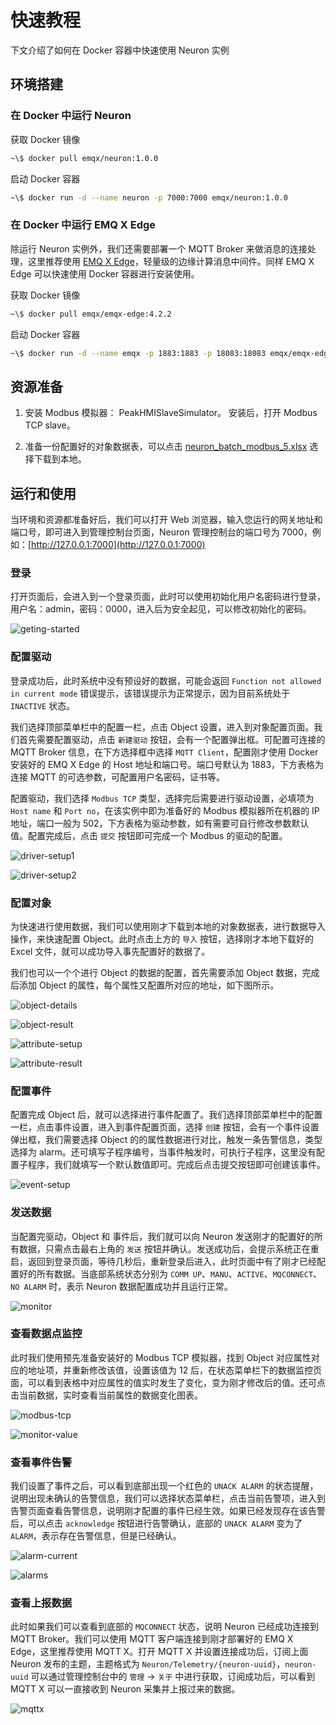 # 快速教程

下文介绍了如何在 Docker 容器中快速使用 Neuron 实例

## 环境搭建

### 在 Docker 中运行 Neuron

获取 Docker 镜像

```bash
~\$ docker pull emqx/neuron:1.0.0
```

启动 Docker 容器

```bash
~\$ docker run -d --name neuron -p 7000:7000 emqx/neuron:1.0.0
```

### 在 Docker 中运行 EMQ X Edge

除运行 Neuron 实例外，我们还需要部署一个 MQTT Broker 来做消息的连接处理，这里推荐使用 [EMQ X Edge](https://www.emqx.cn/downloads#edge)，轻量级的边缘计算消息中间件。同样 EMQ X Edge 可以快速使用 Docker 容器进行安装使用。

获取 Docker 镜像

```bash
~\$ docker pull emqx/emqx-edge:4.2.2
```

启动 Docker 容器

```bash
~\$ docker run -d --name emqx -p 1883:1883 -p 18083:18083 emqx/emqx-edge:4.2.2
```

## 资源准备

1. 安装 Modbus 模拟器： PeakHMISlaveSimulator。 安装后，打开 Modbus TCP slave。

2. 准备一份配置好的对象数据表，可以点击 [neuron_batch_modbus_5.xlsx](https://github.com/emqx/edge-stack/blob/master/developer-scripts/neuron_batch_modbus_5.xlsx) 选择下载到本地。

## 运行和使用

当环境和资源都准备好后，我们可以打开 Web 浏览器，输入您运行的网关地址和端口号，即可进入到管理控制台页面，Neuron 管理控制台的端口号为 7000，例如：[http://127.0.0.1:7000](http://127.0.0.1:7000)

### 登录

打开页面后，会进入到一个登录页面，此时可以使用初始化用户名密码进行登录，用户名：admin，密码：0000，进入后为安全起见，可以修改初始化的密码。

![geting-started](./assets/web-interface.png)

### 配置驱动

登录成功后，此时系统中没有预设好的数据，可能会返回 `Function not allowed in current mode` 错误提示，该错误提示为正常提示，因为目前系统处于 `INACTIVE` 状态。

我们选择顶部菜单栏中的配置一栏，点击 Object 设置，进入到对象配置页面。我们首先需要配置驱动，点击 `新建驱动` 按钮，会有一个配置弹出框。可配置可连接的 MQTT Broker 信息，在下方选择框中选择 `MQTT Client`，配置刚才使用 Docker 安装好的 EMQ X Edge 的 Host 地址和端口号。端口号默认为 1883，下方表格为连接 MQTT 的可选参数，可配置用户名密码，证书等。

配置驱动，我们选择 `Modbus TCP` 类型，选择完后需要进行驱动设置，必填项为 `Host name` 和 `Port no`，在该实例中即为准备好的 Modbus 模拟器所在机器的 IP 地址，端口一般为 502，下方表格为驱动参数，如有需要可自行修改参数默认值。配置完成后，点击 `提交` 按钮即可完成一个 Modbus 的驱动的配置。

![driver-setup1](./assets/driver-setup1.png)

![driver-setup2](./assets/driver-setup2.png)

### 配置对象

为快速进行使用数据，我们可以使用刚才下载到本地的对象数据表，进行数据导入操作，来快速配置 Object。此时点击上方的 `导入` 按钮，选择刚才本地下载好的 Excel 文件，就可以成功导入事先配置好的数据了。

我们也可以一个个进行 Object 的数据的配置，首先需要添加 Object 数据，完成后添加 Object 的属性，每个属性又配置所对应的地址，如下图所示。

![object-details](./assets/object-details.png)

![object-result](./assets/object-result.png)

![attribute-setup](./assets/attribute-setup.png)

![attribute-result](./assets/attribute-result.png)

### 配置事件

配置完成 Object 后，就可以选择进行事件配置了。我们选择顶部菜单栏中的配置一栏，点击事件设置，进入到事件配置页面，选择 `创建` 按钮，会有一个事件设置弹出框，我们需要选择 Object 的的属性数据进行对比，触发一条告警信息，类型选择为 alarm。还可填写子程序编号，当事件触发时，可执行子程序，这里没有配置子程序，我们就填写一个默认数值即可。完成后点击提交按钮即可创建该事件。

![event-setup](./assets/event-setup.png)

### 发送数据

当配置完驱动，Object 和 事件后，我们就可以向 Neuron 发送刚才的配置好的所有数据，只需点击最右上角的 `发送` 按钮并确认。发送成功后，会提示系统正在重启，返回到登录页面，等待几秒后，重新登录后进入，此时页面中有了刚才已经配置好的所有数据。当底部系统状态分别为 `COMM UP`、`MANU`、`ACTIVE`、`MQCONNECT`、`NO ALARM` 时，表示 Neuron 数据配置成功并且运行正常。

![monitor](./assets/data-monitoring.png)

### 查看数据点监控

此时我们使用预先准备安装好的 Modbus TCP 模拟器，找到 Object 对应属性对应的地址项，并重新修改该值，设置该值为 12 后，在状态菜单栏下的数据监控页面，可以看到表格中对应属性的值实时发生了变化，变为刚才修改后的值。还可点击当前数据，实时查看当前属性的数据变化图表。

![modbus-tcp](./assets/modbus-tcp.png)

![monitor-value](./assets/monitoring-value.png)

### 查看事件告警

我们设置了事件之后，可以看到底部出现一个红色的 `UNACK ALARM` 的状态提醒，说明出现未确认的告警信息，我们可以选择状态菜单栏，点击当前告警项，进入到告警页面查看告警信息，说明刚才配置的事件已经生效。如果已经发现存在该告警后，可以点击 `acknowledge` 按钮进行告警确认，底部的 `UNACK ALARM` 变为了 `ALARM`，表示存在告警信息，但是已经确认。

![alarm-current](./assets/alarm-current.png)

![alarms](./assets/alarms.png)

### 查看上报数据

此时如果我们可以查看到底部的 `MQCONNECT` 状态，说明 Neuron 已经成功连接到 MQTT Broker。我们可以使用 MQTT 客户端连接到刚才部署好的 EMQ X Edge，这里推荐使用 MQTT X。打开 MQTT X 并设置连接成功后，订阅上面 Neuron 发布的主题，主题格式为 `Neuron/Telemetry/{neuron-uuid}`，`neuron-uuid` 可以通过管理控制台中的 `管理` -> `关于` 中进行获取，订阅成功后，可以看到 MQTT X 可以一直接收到 Neuron 采集并上报过来的数据。

![mqttx](./assets/mqttx.png)
